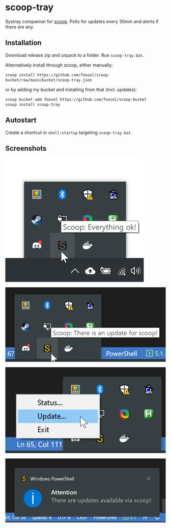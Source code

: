 # scoop-tray

Systray companion for [scoop](https://scoop.sh). Polls for updates every 30min and alerts if there are any. 

## Installation

Download release zip and unpack to a folder. Run `scoop-tray.bat`.

Alternatively install through scoop, either manually: 

```
scoop install https://github.com/foosel/scoop-bucket/raw/main/bucket/scoop-tray.json
```

or by adding my bucket and installing from that (incl. updates):

```
scoop bucket add foosel https://github.com/foosel/scoop-bucket
scoop install scoop-tray
```

## Autostart

Create a shortcut in `shell:startup` targeting `scoop-tray.bat`.

## Screenshots

![Systray Icon](https://github.com/foosel/scoop-tray/raw/main/assets/systrayicon.png)

![Available updates](https://github.com/foosel/scoop-tray/raw/main/assets/updates.png)

![Context menu with options to run status, update and exit](https://github.com/foosel/scoop-tray/raw/main/assets/contextmenu.png)

![Notification](https://github.com/foosel/scoop-tray/raw/main/assets/notification.png)